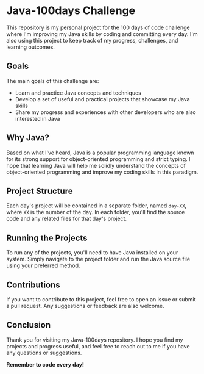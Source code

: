 # Java-100days Challenge

This repository is my personal project for the 100 days of code challenge where I'm improving my Java skills by coding and committing every day. I'm also using this project to keep track of my progress, challenges, and learning outcomes.

## Goals

The main goals of this challenge are:

- Learn and practice Java concepts and techniques
- Develop a set of useful and practical projects that showcase my Java skills
- Share my progress and experiences with other developers who are also interested in Java

## Why Java?

Based on what I've heard, Java is a popular programming language known for its strong support for object-oriented programming and strict typing. I hope that learning Java will help me solidly understand the concepts of object-oriented programming and improve my coding skills in this paradigm.

## Project Structure

Each day's project will be contained in a separate folder, named `day-XX`, where `XX` is the number of the day. In each folder, you'll find the source code and any related files for that day's project.

## Running the Projects

To run any of the projects, you'll need to have Java installed on your system. Simply navigate to the project folder and run the Java source file using your preferred method.

## Contributions

If you want to contribute to this project, feel free to open an issue or submit a pull request. Any suggestions or feedback are also welcome.

## Conclusion

Thank you for visiting my Java-100days repository. I hope you find my projects and progress useful, and feel free to reach out to me if you have any questions or suggestions.

**Remember to code every day!**
